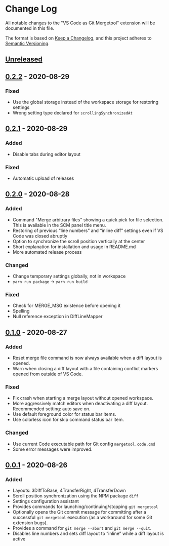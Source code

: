 # Change Log

All notable changes to the "VS Code as Git Mergetool"
extension will be documented in this file.

The format is based on
[Keep a Changelog](https://keepachangelog.com/en/1.0.0/),
and this project adheres to
[Semantic Versioning](https://semver.org/spec/v2.0.0.html).

## [Unreleased]

## [0.2.2] - 2020-08-29
### Fixed
- Use the global storage instead of the workspace storage
  for restoring settings
- Wrong setting type declared for `scrollingSynchronizedAt`

## [0.2.1] - 2020-08-29
### Added
- Disable tabs during editor layout

### Fixed
- Automatic upload of releases

## [0.2.0] - 2020-08-28
### Added
- Command "Merge arbitrary files" showing a quick pick for file selection.
  This is available in the SCM panel title menu.
- Restoring of previous “line numbers” and “inline diff” settings
  even if VS Code was closed abruptly
- Option to synchronize the scroll position vertically at the center
- Short explanation for installation and usage in README.md
- More automated release process

### Changed
- Change temporary settings globally, not in workspace
- `yarn run package` → `yarn run build`

### Fixed
- Check for MERGE_MSG existence before opening it
- Spelling
- Null reference exception in DiffLineMapper

## [0.1.0] - 2020-08-27
### Added
- Reset merge file command is now always available
  when a diff layout is opened.
- Warn when closing a diff layout with a file containing conflict markers
  opened from outside of VS Code.

### Fixed
- Fix crash when starting a merge layout without opened workspace.
- More aggressively match editors when deactivating a diff layout.
  Recommended setting: auto save on.
- Use default foreground color for status bar items.
- Use colorless icon for skip command status bar item.

### Changed
- Use current Code executable path for Git config `mergetool.code.cmd`
- Some error messages were improved.

## [0.0.1] - 2020-08-26
### Added
- Layouts: 3DiffToBase, 4TransferRight, 4TransferDown
- Scroll position synchronization using the NPM package `diff`
- Settings configuration assistant
- Provides commands for launching/continuing/stopping `git mergetool`
- Optionally opens the Git commit message for committing
  after a successful `git mergetool` execution
  (as a workaround for some Git extension bugs).
- Provides a command for `git merge --abort` and `git merge --quit`.
- Disables line numbers and sets diff layout to “inline”
  while a diff layout is active

[Unreleased]: https://github.com/zawys/vscode-as-git-mergetool/compare/v0.2.2...HEAD
[0.2.2]: https://github.com/zawys/vscode-as-git-mergetool/releases/tag/v0.2.2
[0.2.1]: https://github.com/zawys/vscode-as-git-mergetool/releases/tag/v0.2.1
[0.2.0]: https://github.com/zawys/vscode-as-git-mergetool/releases/tag/v0.2.0
[0.1.0]: https://github.com/zawys/vscode-as-git-mergetool/releases/tag/v0.1.0
[0.0.1]: https://github.com/zawys/vscode-as-git-mergetool/releases/tag/v0.0.1
